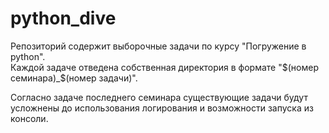 # python_dive

Репозиторий содержит выборочные задачи по курсу "Погружение в python".  
Каждой задаче отведена собственная директория в формате "$(номер семинара)_$(номер задачи)".

Согласно задаче последнего семинара существующие задачи будут усложнены до использования логирования и возможности запуска из консоли.
